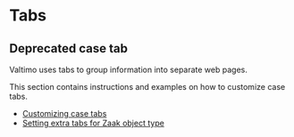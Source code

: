 # Tabs

## Deprecated case tab
Valtimo uses tabs to group information into separate web pages.

This section contains instructions and examples on how to customize case tabs.

* [Customizing case tabs](customizing-case-tabs.md)
* [Setting extra tabs for Zaak object type](configure-tab-object-type.md)
